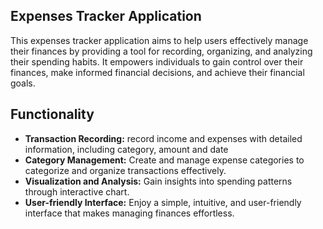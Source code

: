 ## Expenses Tracker Application

This expenses tracker application aims to help users effectively manage 
their finances by providing a tool for recording, organizing, 
and analyzing their spending habits. It empowers individuals to gain control over their finances, 
make informed financial decisions, and achieve their financial goals.

## Functionality

* __Transaction Recording:__ record income and expenses with detailed information, including category, amount and date
* __Category Management:__ Create and manage expense categories to categorize and organize transactions effectively.
* __Visualization and Analysis:__ Gain insights into spending patterns through interactive chart.
* __User-friendly Interface:__ Enjoy a simple, intuitive, and user-friendly interface that makes managing finances effortless.
